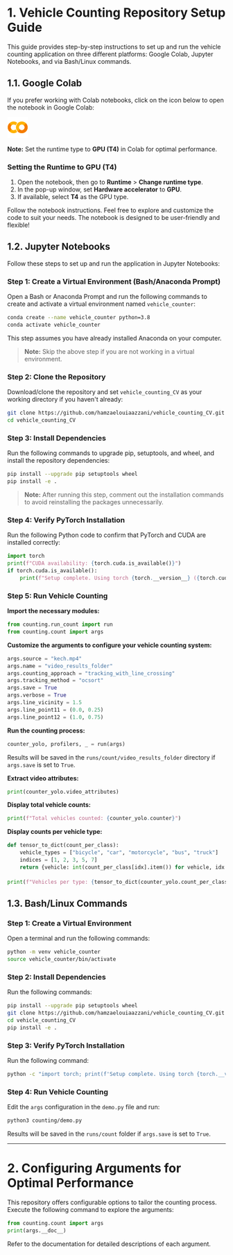 
# 1. Vehicle Counting Repository Setup Guide

This guide provides step-by-step instructions to set up and run the vehicle counting application on three different platforms: Google Colab, Jupyter Notebooks, and via Bash/Linux commands.

## 1.1. Google Colab

If you prefer working with Colab notebooks, click on the icon below to open the notebook in Google Colab:

[![Open In Colab](pictures/colab_icon.png)](https://colab.research.google.com/drive/1ZCVPWJOPqZMeieotSRxd9JSj-YZUI12j?usp=sharing)

**Note:** Set the runtime type to **GPU (T4)** in Colab for optimal performance.

### Setting the Runtime to GPU (T4)

1. Open the notebook, then go to **Runtime** > **Change runtime type**.
2. In the pop-up window, set **Hardware accelerator** to **GPU**.
3. If available, select **T4** as the GPU type.

Follow the notebook instructions. Feel free to explore and customize the code to suit your needs. The notebook is designed to be user-friendly and flexible!

## 1.2. Jupyter Notebooks

Follow these steps to set up and run the application in Jupyter Notebooks:

### Step 1: Create a Virtual Environment (Bash/Anaconda Prompt)

Open a Bash or Anaconda Prompt and run the following commands to create and activate a virtual environment named `vehicle_counter`:

```bash
conda create --name vehicle_counter python=3.8
conda activate vehicle_counter
```

This step assumes you have already installed Anaconda on your computer.

> **Note:** Skip the above step if you are not working in a virtual environment.

### Step 2: Clone the Repository

Download/clone the repository and set `vehicle_counting_CV` as your working directory if you haven't already:

```bash
git clone https://github.com/hamzaelouiaazzani/vehicle_counting_CV.git
cd vehicle_counting_CV
```

### Step 3: Install Dependencies

Run the following commands to upgrade pip, setuptools, and wheel, and install the repository dependencies:

```bash
pip install --upgrade pip setuptools wheel
pip install -e .
```

> **Note:** After running this step, comment out the installation commands to avoid reinstalling the packages unnecessarily.

### Step 4: Verify PyTorch Installation

Run the following Python code to confirm that PyTorch and CUDA are installed correctly:

```python
import torch
print(f"CUDA availability: {torch.cuda.is_available()}")
if torch.cuda.is_available():
    print(f"Setup complete. Using torch {torch.__version__} ({torch.cuda.get_device_properties(0).name})")
```

### Step 5: Run Vehicle Counting

**Import the necessary modules:**

```python
from counting.run_count import run
from counting.count import args
```

**Customize the arguments to configure your vehicle counting system:**

```python
args.source = "kech.mp4"
args.name = "video_results_folder"
args.counting_approach = "tracking_with_line_crossing"
args.tracking_method = "ocsort"
args.save = True
args.verbose = True
args.line_vicinity = 1.5
args.line_point11 = (0.0, 0.25)
args.line_point12 = (1.0, 0.75)
```

**Run the counting process:**

```python
counter_yolo, profilers, _ = run(args)
```

Results will be saved in the `runs/count/video_results_folder` directory if `args.save` is set to `True`.

**Extract video attributes:**

```python
print(counter_yolo.video_attributes)
```

**Display total vehicle counts:**

```python
print(f"Total vehicles counted: {counter_yolo.counter}")
```

**Display counts per vehicle type:**

```python
def tensor_to_dict(count_per_class):
    vehicle_types = ["bicycle", "car", "motorcycle", "bus", "truck"]
    indices = [1, 2, 3, 5, 7]
    return {vehicle: int(count_per_class[idx].item()) for vehicle, idx in zip(vehicle_types, indices)}

print(f"Vehicles per type: {tensor_to_dict(counter_yolo.count_per_class)}")
```

## 1.3. Bash/Linux Commands

### Step 1: Create a Virtual Environment

Open a terminal and run the following commands:

```bash
python -m venv vehicle_counter
source vehicle_counter/bin/activate
```

### Step 2: Install Dependencies

Run the following commands:

```bash
pip install --upgrade pip setuptools wheel
git clone https://github.com/hamzaelouiaazzani/vehicle_counting_CV.git
cd vehicle_counting_CV
pip install -e .
```

### Step 3: Verify PyTorch Installation

Run the following command:

```bash
python -c "import torch; print(f'Setup complete. Using torch {torch.__version__} ({torch.cuda.get_device_properties(0).name if torch.cuda.is_available() else 'CPU'})')"
```

### Step 4: Run Vehicle Counting

Edit the `args` configuration in the `demo.py` file and run:

```bash
python3 counting/demo.py
```

Results will be saved in the `runs/count` folder if `args.save` is set to `True`.

---

# 2. Configuring Arguments for Optimal Performance

This repository offers configurable options to tailor the counting process. Execute the following command to explore the arguments:

```python
from counting.count import args
print(args.__doc__)
```

Refer to the documentation for detailed descriptions of each argument.
